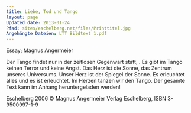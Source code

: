 ```yaml
---
title: Liebe, Tod und Tango
layout: page
Updated date: 2013-01-24
Pfad: sites/eschelberg.net/files/Printtitel.jpg
Angehängte Dateien: LTT Bildtext 1.pdf
---
```


Essay; Magnus Angermeier

Der Tango findet nur in der zeitlosen Gegenwart statt, . Es gibt im Tango keinen Terror und keine Angst. Das Herz ist die Sonne, das Zentrum unseres Universums. Unser Herz ist der Spiegel der Sonne. Es erleuchtet alles und es ist erleuchtet. Im Herzen tanzen wir den Tango.
Der gesamte Text kann im Anhang heruntergeladen werden!

Eschelberg 2006 © Magnus Angermeier
Verlag Eschelberg, ISBN 3-9500997-1-9
